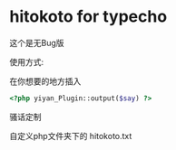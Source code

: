 # hitokoto for typecho
这个是无Bug版

使用方式:

在你想要的地方插入

```php
<?php yiyan_Plugin::output($say) ?>
```

骚话定制

自定义php文件夹下的 hitokoto.txt
